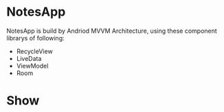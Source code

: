 # NotesApp
NotesApp is build by Andriod MVVM Architecture, using these component librarys of following:

* RecycleView
* LiveData
* ViewModel
* Room
# Show
